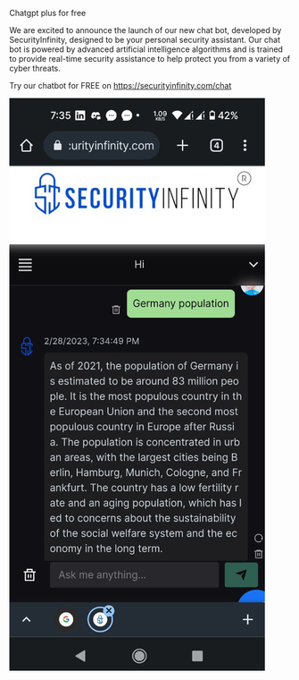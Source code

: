 Chatgpt plus for free

We are excited to announce the launch of our new chat bot, developed by SecurityInfinity, designed to be your personal security assistant. Our chat bot is powered by advanced artificial intelligence algorithms and is trained to provide real-time security assistance to help protect you from a variety of cyber threats.

Try our chatbot for FREE on https://securityinfinity.com/chat


![alt text](photo_2023-02-28_20-03-06.jpg "Chatgpt plus free")
